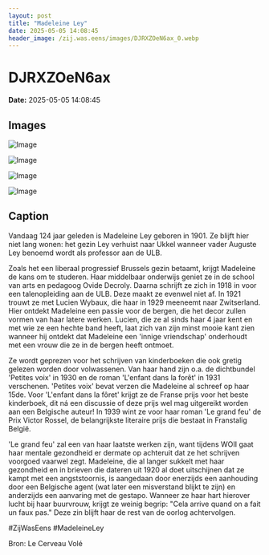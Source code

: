 ```yaml
---
layout: post
title: "Madeleine Ley"
date: 2025-05-05 14:08:45
header_image: /zij.was.eens/images/DJRXZOeN6ax_0.webp
---
```


# DJRXZOeN6ax

**Date:** 2025-05-05 14:08:45

## Images

![Image](/zij.was.eens/images/DJRXZOeN6ax_0.webp)

![Image](/zij.was.eens/images/DJRXZOeN6ax_1.webp)

![Image](/zij.was.eens/images/DJRXZOeN6ax_2.webp)

![Image](/zij.was.eens/images/DJRXZOeN6ax_3.webp)

## Caption

Vandaag 124 jaar geleden is Madeleine Ley geboren in 1901. Ze blijft hier niet lang wonen: het gezin Ley verhuist naar Ukkel wanneer vader Auguste Ley benoemd wordt als professor aan de ULB. 

Zoals het een liberaal progressief Brussels gezin betaamt, krijgt Madeleine de kans om te studeren. Haar middelbaar onderwijs geniet ze in de school van arts en pedagoog Ovide Decroly. Daarna schrijft ze zich in 1918 in voor een talenopleiding aan de ULB. Deze maakt ze evenwel niet af. In 1921 trouwt ze met Lucien Wybaux, die haar in 1929 meeneemt naar Zwitserland. Hier ontdekt Madeleine een passie voor de bergen, die het decor zullen vormen van haar latere werken. Lucien, die ze al sinds haar 4 jaar kent en met wie ze een hechte band heeft, laat zich van zijn minst mooie kant zien wanneer hij ontdekt dat Madeleine een 'innige vriendschap' onderhoudt met een vrouw die ze in de bergen heeft ontmoet.

Ze wordt geprezen voor het schrijven van kinderboeken die ook gretig gelezen worden door volwassenen. Van haar hand zijn o.a. de dichtbundel 'Petites voix' in 1930 en de roman 'L'enfant dans la forêt' in 1931 verschenen. 'Petites voix' bevat verzen die Madeleine al schreef op haar 15de. Voor 'L'enfant dans la fôret' krijgt ze de Franse prijs voor het beste kinderboek, dit ná een discussie of deze prijs wel mag uitgereikt worden aan een Belgische auteur! In 1939 wint ze voor haar roman 'Le grand feu' de Prix Victor Rossel, de belangrijkste literaire prijs die bestaat in Franstalig België. 

'Le grand feu' zal een van haar laatste werken zijn, want tijdens WOII gaat haar mentale gezondheid er dermate op achteruit dat ze het schrijven voorgoed vaarwel zegt. Madeleine, die al langer sukkelt met haar gezondheid en in brieven die dateren uit 1920 al doet uitschijnen dat ze kampt met een angststoornis, is aangedaan door enerzijds een aanhouding door een Belgische agent (wat later een misverstand blijkt te zijn) en anderzijds een aanvaring met de gestapo. Wanneer ze haar hart hierover lucht bij haar buurvrouw, krijgt ze weinig begrip: "Cela arrive quand on a fait un faux pas." Deze zin blijft haar de rest van de oorlog achtervolgen.

#ZijWasEens #MadeleineLey

Bron: Le Cerveau Volé

